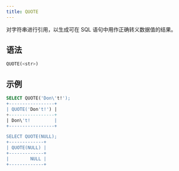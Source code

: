 ```yaml
---
title: QUOTE
---
```


对字符串进行引用，以生成可在 SQL 语句中用作正确转义数据值的结果。

## 语法

```sql
QUOTE(<str>)
```

## 示例

```sql
SELECT QUOTE('Don\'t!');
+-----------------+
| QUOTE('Don't!') |
+-----------------+
| Don\'t!         |
+-----------------+

SELECT QUOTE(NULL);
+-------------+
| QUOTE(NULL) |
+-------------+
|        NULL |
+-------------+
```